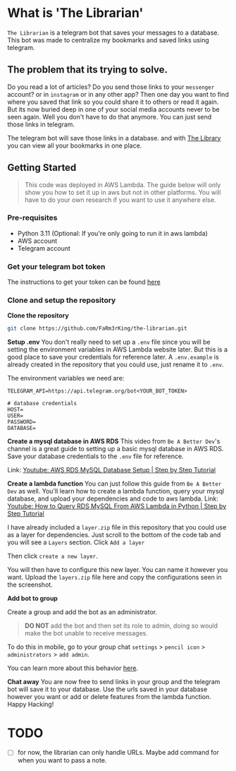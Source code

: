 # What is 'The Librarian'
`The Librarian` is a telegram bot that saves your messages to a database. This bot was made to centralize my bookmarks and saved links using telegram.

## The problem that its trying to solve.
Do you read a lot of articles? Do you send those links to your `messenger` account? or in `instagram` or in any other app? Then one day you want to find where you saved that link so you could share it to others or read it again. But its now buried deep in one of your social media accounts never to be seen again. Well you don't have to do that anymore. You can just send those links in telegram.

The telegram bot will save those links in a database. and with [The Library](https://github.com/FaRm3rKing/the-library) you can view all your bookmarks in one place. 

## Getting Started
> This code was deployed in AWS Lambda. The guide below will only show you how to set it up in aws but not in other platforms. You will have to do your own research if you want to use it anywhere else.

### Pre-requisites
- Python 3.11 (Optional: If you're only going to run it in aws lambda)
- AWS account
- Telegram account

### Get your telegram bot token
The instructions to get your token can be found [here](https://core.telegram.org/bots/features#botfather)

### Clone and setup the repository

**Clone the repository**
```sh
git clone https://github.com/FaRm3rKing/the-librarian.git
```

**Setup .env**
You don't really need to set up a `.env` file since you will be setting the environment variables in AWS Lambda website later. But this is a good place to save your credentials for reference later. A `.env.example` is already created in the repository that you could use, just rename it to `.env`.

The environment variables we need are:
```
TELEGRAM_API=https://api.telegram.org/bot<YOUR_BOT_TOKEN>

# database credentials
HOST= 
USER=
PASSWORD= 
DATABASE=
```

**Create a mysql database in AWS RDS**
This video from `Be A Better Dev`'s channel is a great guide to setting up a basic mysql database in AWS RDS. Save your database credentials to the `.env` file for reference.

Link: [Youtube: AWS RDS MySQL Database Setup | Step by Step Tutorial](https://www.youtube.com/watch?v=Ng_zi11N4_c)

**Create a lambda function**
You can just follow this guide from `Be A Better Dev` as well. You'll learn how to create a lambda function, query your mysql database, and upload your dependencies and code to aws lambda.
Link: [Youtube: How to Query RDS MySQL From AWS Lambda in Python | Step by Step Tutorial](https://youtu.be/vyLvmPkQZkI?si=-n2WHEl2ASFovRSd&t=498)

I have already included a `layer.zip` file in this repository that you could use as a layer for dependencies. Just scroll to the bottom of the code tab and you will see a `Layers` section. Click `Add a layer`

Then click `create a new layer`.

You will then have to configure this new layer. You can name it however you want. Upload the `layers.zip` file here and copy the configurations seen in the screenshot.

**Add bot to group**

Create a group and add the bot as an administrator. 

> **DO NOT** add the bot and then set its role to admin, doing so would make the bot unable to receive messages. 

To do this in mobile, go to your group chat `settings` > `pencil icon` > `administrators` > `add admin`.  

You can learn more about this behavior [here](https://core.telegram.org/bots/faq#what-messages-will-my-bot-get).

**Chat away**
You are now free to send links in your group and the telegram bot will save it to your database. Use the urls saved in your database however you want or add or delete features from the lambda function. Happy Hacking!

# TODO
- [ ] for now, the librarian can only handle URLs. Maybe add command for when you want to pass a note. 
